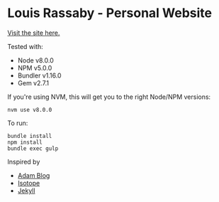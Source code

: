 # Louis Rassaby - Personal Website

[Visit the site here.](http://rassaby.com/)

Tested with:
- Node v8.0.0
- NPM v5.0.0
- Bundler v1.16.0
- Gem v2.7.1

If you're using NVM, this will get you to the right Node/NPM versions:
```$bash
nvm use v8.0.0
```

To run:
```$bash
bundle install
npm install
bundle exec gulp
```

Inspired by
- [Adam Blog](https://github.com/artemsheludko/adam-blog/)
- [Isotope](https://isotope.metafizzy.co/)
- [Jekyll](https://github.com/jekyll/jekyll/)
